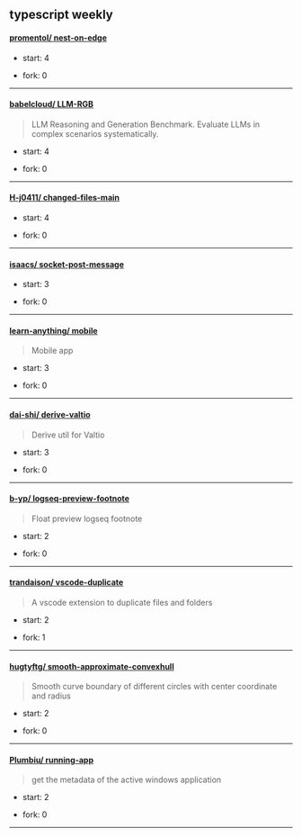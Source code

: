 ## typescript weekly

#### [promentol/ nest-on-edge](https://github.com/promentol/nest-on-edge)
>  
+ start: 4
+ fork: 0
---
#### [babelcloud/ LLM-RGB](https://github.com/babelcloud/LLM-RGB)
>  LLM Reasoning and Generation Benchmark. Evaluate LLMs in complex scenarios systematically.
+ start: 4
+ fork: 0
---
#### [H-j0411/ changed-files-main](https://github.com/H-j0411/changed-files-main)
>  
+ start: 4
+ fork: 0
---
#### [isaacs/ socket-post-message](https://github.com/isaacs/socket-post-message)
>  
+ start: 3
+ fork: 0
---
#### [learn-anything/ mobile](https://github.com/learn-anything/mobile)
>  Mobile app
+ start: 3
+ fork: 0
---
#### [dai-shi/ derive-valtio](https://github.com/dai-shi/derive-valtio)
>  Derive util for Valtio
+ start: 3
+ fork: 0
---
#### [b-yp/ logseq-preview-footnote](https://github.com/b-yp/logseq-preview-footnote)
>  Float preview logseq footnote
+ start: 2
+ fork: 0
---
#### [trandaison/ vscode-duplicate](https://github.com/trandaison/vscode-duplicate)
>  A vscode extension to duplicate files and folders
+ start: 2
+ fork: 1
---
#### [hugtyftg/ smooth-approximate-convexhull](https://github.com/hugtyftg/smooth-approximate-convexhull)
>  Smooth curve boundary of different circles with center coordinate and radius
+ start: 2
+ fork: 0
---
#### [Plumbiu/ running-app](https://github.com/Plumbiu/running-app)
>  get the metadata of the active windows application
+ start: 2
+ fork: 0
---